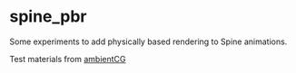 # spine_pbr

Some experiments to add physically based rendering to Spine animations.

Test materials from [ambientCG](https://ambientcg.com/)

